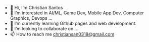 - 👋 Hi, I’m Christian Santos
- 👀 I’m interested in AI/ML, Game Dev, Mobile App Dev, Computer Graphics, Devops ...
- 🌱 I’m currently learning Github pages and web development.
- 💞️ I’m looking to collaborate on ...
- 📫 How to reach me christiansan0318@gmail.com

<!---
CSaintos/CSaintos is a ✨ special ✨ repository because its `README.md` (this file) appears on your GitHub profile.
You can click the Preview link to take a look at your changes.
--->
